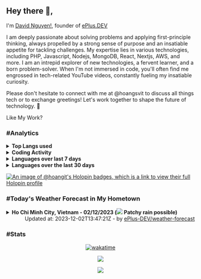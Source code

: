 ## Hey there 👋, 

I'm [David Nguyen!](https://github.com/hoangsvit/), founder of [ePlus.DEV](https://eplus.dev)

I am deeply passionate about solving problems and applying first-principle thinking, always propelled by a strong sense of purpose and an insatiable appetite for tackling challenges. My expertise lies in various technologies, including PHP, Javascript, Nodejs, MongoDB, React, Nextjs, AWS, and more.
I am an intrepid explorer of new technologies, a fervent learner, and a born problem-solver. When I'm not immersed in code, you'll often find me engrossed in tech-related YouTube videos, constantly fueling my insatiable curiosity.

Please don't hesitate to connect with me at @hoangsvit to discuss all things tech or to exchange greetings! Let's work together to shape the future of technology. 🌟

Like My Work?

### #Analytics

<details>
  <summary><b>Top Langs used</b></summary>
    
  ![Top Langs](https://github-readme-stats.vercel.app/api/top-langs/?username=hoangsvit&layout=compact) ![readme stats](https://github-readme-stats.vercel.app/api?username=hoangsvit&show_icons=true&locale=en)
</details>

<details>
  <summary><b>Coding Activity</b></summary>
    
  ![Coding Activity](https://wakatime.com/share/@hoangit/f040630c-79e1-4e60-88f4-0d9ac2c2836a.svg "Coding Activity")
</details>

<details>
  <summary><b>Languages over last 7 days</b></summary>
    
  ![Languages](https://wakatime.com/share/@hoangit/b096125c-54d3-497d-9357-f646151edaf0.svg "Languages")
</details>

<details>
  <summary><b>Languages over the last 30 days</b></summary>
    
  ![Languages over last 30 days](https://wakatime.com/share/@hoangit/a23576c8-da4a-4fb4-a796-209d67bee9e4.svg "Languages
over last 30 days")
</details>

[![An image of @hoangit's Holopin badges, which is a link to view their full Holopin profile](https://holopin.me/hoangit)](https://holopin.io/@hoangit)

### #Today's Weather Forecast in My Hometown



<details>
  <summary><b>Ho Chi Minh City, Vietnam - 02/12/2023 (<img src="https://cdn.weatherapi.com/weather/64x64/day/176.png" /> Patchy rain possible)</b></summary>


<table>
    <tr>
        <th>Hour</th>
        <td>00:00</td><td>01:00</td><td>02:00</td><td>03:00</td><td>04:00</td><td>05:00</td><td>06:00</td><td>07:00</td><td>08:00</td><td>09:00</td><td>10:00</td><td>11:00</td><td>12:00</td><td>13:00</td><td>14:00</td><td>15:00</td><td>16:00</td><td>17:00</td><td>18:00</td><td>19:00</td><td>20:00</td><td>21:00</td><td>22:00</td><td>23:00</td>
    </tr>
    <tr>
        <th>Weather</th>
        <td><img src="https://cdn.weatherapi.com/weather/64x64/night/113.png"></img></td><td><img src="https://cdn.weatherapi.com/weather/64x64/night/113.png"></img></td><td><img src="https://cdn.weatherapi.com/weather/64x64/night/113.png"></img></td><td><img src="https://cdn.weatherapi.com/weather/64x64/night/113.png"></img></td><td><img src="https://cdn.weatherapi.com/weather/64x64/night/113.png"></img></td><td><img src="https://cdn.weatherapi.com/weather/64x64/night/113.png"></img></td><td><img src="https://cdn.weatherapi.com/weather/64x64/day/113.png"></img></td><td><img src="https://cdn.weatherapi.com/weather/64x64/day/113.png"></img></td><td><img src="https://cdn.weatherapi.com/weather/64x64/day/113.png"></img></td><td><img src="https://cdn.weatherapi.com/weather/64x64/day/113.png"></img></td><td><img src="https://cdn.weatherapi.com/weather/64x64/day/113.png"></img></td><td><img src="https://cdn.weatherapi.com/weather/64x64/day/176.png"></img></td><td><img src="https://cdn.weatherapi.com/weather/64x64/day/266.png"></img></td><td><img src="https://cdn.weatherapi.com/weather/64x64/day/353.png"></img></td><td><img src="https://cdn.weatherapi.com/weather/64x64/day/176.png"></img></td><td><img src="https://cdn.weatherapi.com/weather/64x64/day/119.png"></img></td><td><img src="https://cdn.weatherapi.com/weather/64x64/day/119.png"></img></td><td><img src="https://cdn.weatherapi.com/weather/64x64/day/116.png"></img></td><td><img src="https://cdn.weatherapi.com/weather/64x64/night/116.png"></img></td><td><img src="https://cdn.weatherapi.com/weather/64x64/night/116.png"></img></td><td><img src="https://cdn.weatherapi.com/weather/64x64/night/116.png"></img></td><td><img src="https://cdn.weatherapi.com/weather/64x64/night/176.png"></img></td><td><img src="https://cdn.weatherapi.com/weather/64x64/night/176.png"></img></td><td><img src="https://cdn.weatherapi.com/weather/64x64/night/176.png"></img></td>
    </tr>
    <tr>
        <th>Condition</th>
        <td width="200px">Clear</td><td width="200px">Clear</td><td width="200px">Clear</td><td width="200px">Clear</td><td width="200px">Clear</td><td width="200px">Clear</td><td width="200px">Sunny</td><td width="200px">Sunny</td><td width="200px">Sunny</td><td width="200px">Sunny</td><td width="200px">Sunny</td><td width="200px">Patchy rain possible</td><td width="200px">Light drizzle</td><td width="200px">Light rain shower</td><td width="200px">Patchy rain possible</td><td width="200px">Cloudy</td><td width="200px">Cloudy</td><td width="200px">Partly cloudy</td><td width="200px">Partly cloudy</td><td width="200px">Partly cloudy</td><td width="200px">Partly cloudy</td><td width="200px">Patchy rain possible</td><td width="200px">Patchy rain possible</td><td width="200px">Patchy rain possible</td>
    </tr>
    <tr>
        <th>Temperature</th>
        <td>24.9 °C</td><td>24.8 °C</td><td>24.8 °C</td><td>24.5 °C</td><td>24.1 °C</td><td>23.8 °C</td><td>23.6 °C</td><td>24.7 °C</td><td>26.5 °C</td><td>28.5 °C</td><td>30.3 °C</td><td>31.5 °C</td><td>32.3 °C</td><td>29.4 °C</td><td>27.1 °C</td><td>26.7 °C</td><td>26.5 °C</td><td>26.3 °C</td><td>25.9 °C</td><td>25.9 °C</td><td>26 °C</td><td>25.7 °C</td><td>25.1 °C</td><td>25 °C</td>
    </tr>
    <tr>
        <th>Wind</th>
        <td>7.2 kph</td><td>6.5 kph</td><td>6.5 kph</td><td>7.6 kph</td><td>7.9 kph</td><td>7.2 kph</td><td>6.5 kph</td><td>6.1 kph</td><td>6.8 kph</td><td>6.5 kph</td><td>6.1 kph</td><td>7.9 kph</td><td>10.4 kph</td><td>11.9 kph</td><td>11.9 kph</td><td>10.4 kph</td><td>10.8 kph</td><td>11.2 kph</td><td>9.7 kph</td><td>7.6 kph</td><td>5.4 kph</td><td>6.1 kph</td><td>7.2 kph</td><td>6.5 kph</td>
    </tr>
</table>

</details>

<div align="right">
Updated at: 2023-12-02T13:47:21Z - by <a target="_blank" href="https://github.com/ePlus-DEV/weather-forecast">ePlus-DEV/weather-forecast</a>
</div>


### #Stats
<div align="center">

[![wakatime](https://wakatime.com/badge/user/e0aaeeb0-6b00-4a68-93a3-146329e5281e.svg)](https://wakatime.com/@e0aaeeb0-6b00-4a68-93a3-146329e5281e)

![](https://komarev.com/ghpvc/?username=hoangsvit&style=for-the-badge)

[![](https://s11.flagcounter.com/count/1xO8/bg_FFFFFF/txt_000000/border_CCCCCC/columns_2/maxflags_10/viewers_3/labels_1/pageviews_1/flags_1/percent_0/)](https://s11.flagcounter.com/more/1xO8/)
</div>
